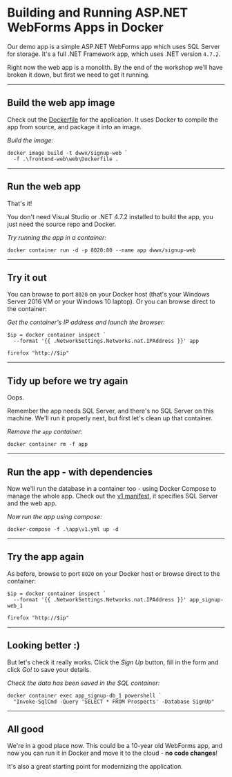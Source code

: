 # Building and Running ASP.NET WebForms Apps in Docker

Our demo app is a simple ASP.NET WebForms app which uses SQL Server for storage. It's a full .NET Framework app, which uses .NET version `4.7.2`.

Right now the web app is a monolith. By the end of the workshop we'll have broken it down, but first we need to get it running.

---

## Build the web app image

Check out the [Dockerfile](./frontend-web/web/Dockerfile) for the application. It uses Docker to compile the app from source, and package it into an image.

_Build the image:_

```
docker image build -t dwwx/signup-web `
  -f .\frontend-web\web\Dockerfile .
```

---

## Run the web app

That's it! 

You don't need Visual Studio or .NET 4.7.2 installed to build the app, you just need the source repo and Docker. 

_Try running the app in a container:_

```
docker container run -d -p 8020:80 --name app dwwx/signup-web
```

---

## Try it out

You can browse to port `8020` on your Docker host (that's your Windows Server 2016 VM or your Windows 10 laptop). Or you can browse direct to the container:

_Get the container's IP address and launch the browser:_

```
$ip = docker container inspect `
  --format '{{ .NetworkSettings.Networks.nat.IPAddress }}' app

firefox "http://$ip"
```

---

## Tidy up before we try again

Oops. 

Remember the app needs SQL Server, and there's no SQL Server on this machine. We'll run it properly next, but first let's clean up that container. 

_Remove the `app` container:_

```
docker container rm -f app
```

---

## Run the app - with dependencies

Now  we'll run the database in a container too - using Docker Compose to manage the whole app. Check out the [v1 manifest](./app/v1.yml), it specifies SQL Server and the web app. 

_Now run the app using compose:_

```
docker-compose -f .\app\v1.yml up -d
```

---

## Try the app again

As before, browse to port `8020` on your Docker host or browse direct to the container:

```
$ip = docker container inspect `
  --format '{{ .NetworkSettings.Networks.nat.IPAddress }}' app_signup-web_1

firefox "http://$ip"
```

---

## Looking better :) 

But let's check it really works. Click the _Sign Up_ button, fill in the form and click _Go!_ to save your details.

_Check the data has been saved in the SQL container:_

```
docker container exec app_signup-db_1 powershell `
  "Invoke-SqlCmd -Query 'SELECT * FROM Prospects' -Database SignUp"
```

---

## All good

We're in a good place now. This could be a 10-year old WebForms app, and now you can run it in Docker and move it to the cloud - **no code changes**!

It's also a great starting point for modernizing the application.
